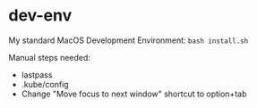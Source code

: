 # dev-env

My standard MacOS Development Environment: `bash install.sh`

Manual steps needed:
- lastpass
- .kube/config
- Change "Move focus to next window" shortcut to option+tab